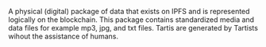 A physical (digital) package of data that exists on IPFS and is represented logically on the blockchain. This package contains standardized media and data files for example mp3, jpg, and txt files.
Tartis are generated by Tartists wihout the assistance of humans.